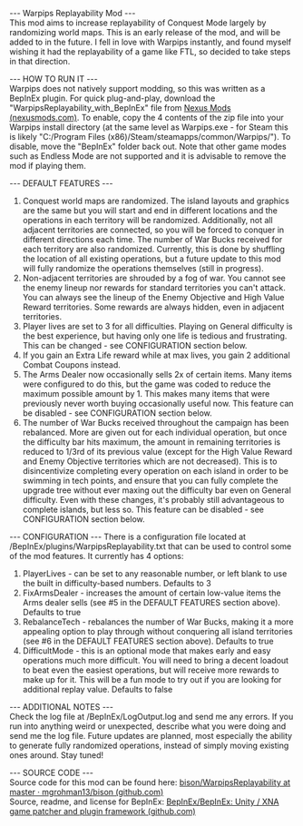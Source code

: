 --- Warpips Replayability Mod ---  
This mod aims to increase replayability of Conquest Mode largely by randomizing world maps. This is an early release of the mod, and will be added to in the future. I fell in love with Warpips instantly, and found myself wishing it had the replayability of a game like FTL, so decided to take steps in that direction.

--- HOW TO RUN IT ---  
Warpips does not natively support modding, so this was written as a BepInEx plugin. For quick plug-and-play, download the "WarpipsReplayability_with_BepInEx" file from [Nexus Mods (nexusmods.com)](https://www.nexusmods.com/warpips/mods/1?tab=files). To enable, copy the 4 contents of the zip file into your Warpips install directory (at the same level as Warpips.exe - for Steam this is likely "C:/Program Files (x86)/Steam/steamapps/common/Warpips/"). To disable, move the "BepInEx" folder back out. Note that other game modes such as Endless Mode are not supported and it is advisable to remove the mod if playing them.

--- DEFAULT FEATURES ---  
1) Conquest world maps are randomized. The island layouts and graphics are the same but you will start and end in different locations and the operations in each territory will be randomized. Additionally, not all adjacent territories are connected, so you will be forced to conquer in different directions each time. The number of War Bucks received for each territory are also randomized. Currently, this is done by shuffling the location of all existing operations, but a future update to this mod will fully randomize the operations themselves (still in progress). 
2) Non-adjacent territories are shrouded by a fog of war. You cannot see the enemy lineup nor rewards for standard territories you can't attack. You can always see the lineup of the Enemy Objective and High Value Reward territories. Some rewards are always hidden, even in adjacent territories. 
3) Player lives are set to 3 for all difficulties. Playing on General difficulty is the best experience, but having only one life is tedious and frustrating. This can be changed - see CONFIGURATION section below.
4) If you gain an Extra Life reward while at max lives, you gain 2 additional Combat Coupons instead.
5) The Arms Dealer now occasionally sells 2x of certain items. Many items were configured to do this, but the game was coded to reduce the maximum possible amount by 1. This makes many items that were previously never worth buying occasionally useful now. This feature can be disabled - see CONFIGURATION section below.
6) The number of War Bucks received throughout the campaign has been rebalanced. More are given out for each individual operation, but once the difficulty bar hits maximum, the amount in remaining territories is reduced to 1/3rd of its previous value (except for the High Value Reward and Enemy Objective territories which are not decreased). This is to disincentivize completing every operation on each island in order to be swimming in tech points, and ensure that you can fully complete the upgrade tree without ever maxing out the difficulty bar even on General difficulty. Even with these changes, it's probably still advantageous to complete islands, but less so. This feature can be disabled - see CONFIGURATION section below.

--- CONFIGURATION ---
There is a configuration file located at /BepInEx/plugins/WarpipsReplayability.txt that can be used to control some of the mod features. It currently has 4 options:
1) PlayerLives - can be set to any reasonable number, or left blank to use the built in difficulty-based numbers. Defaults to 3
2) FixArmsDealer - increases the amount of certain low-value items the Arms dealer sells (see #5 in the DEFAULT FEATURES section above). Defaults to true
3) RebalanceTech - rebalances the number of War Bucks, making it a more appealing option to play through without conquering all island territories (see #6 in the DEFAULT FEATURES section above). Defaults to true
4) DifficultMode - this is an optional mode that makes early and easy operations much more difficult. You will need to bring a decent loadout to beat even the easiest operations, but will receive more rewards to make up for it. This will be a fun mode to try out if you are looking for additional replay value. Defaults to false

--- ADDITIONAL NOTES ---  
Check the log file at /BepInEx/LogOutput.log and send me any errors. If you run into anything weird or unexpected, describe what you were doing and send me the log file. Future updates are planned, most especially the ability to generate fully randomized operations, instead of simply moving existing ones around. Stay tuned!  

--- SOURCE CODE ---  
Source code for this mod can be found here: [bison/WarpipsReplayability at master · mgrohman13/bison (github.com)](https://github.com/mgrohman13/bison/tree/master/WarpipsReplayability)  
Source, readme, and license for BepInEx: [BepInEx/BepInEx: Unity / XNA game patcher and plugin framework (github.com)](https://github.com/BepInEx/BepInEx)

